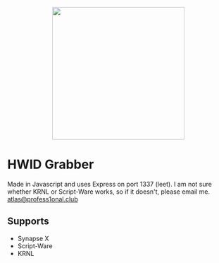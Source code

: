 <p align="center">
  <img src="https://github.com/profess1onal-club/readme/blob/main/logo2(2).png" width="300" />
</p>

# HWID Grabber
Made in Javascript and uses Express on port 1337 (leet).
I am not sure whether KRNL or Script-Ware works, so if it doesn't, please email me.
atlas@profess1onal.club

## Supports
- Synapse X
- Script-Ware
- KRNL
